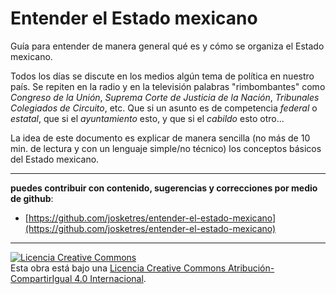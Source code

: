 # Entender el Estado mexicano 

Guía para entender de manera general qué es y cómo se organiza el Estado mexicano.

Todos los días se discute en los medios algún tema de política en nuestro país. Se repiten en la radio y en la televisión palabras "rimbombantes" como *Congreso de la Unión*, *Suprema Corte de Justicia de la Nación*, *Tribunales Colegiados de Circuito*, etc. Que si un asunto es de competencia *federal* o *estatal*, que si el *ayuntamiento* esto, y que si el *cabildo* esto otro...

La idea de este documento es explicar de manera sencilla (no más de 10 min. de lectura y con un lenguaje simple/no técnico) los conceptos básicos del Estado mexicano. 

***

**puedes contribuir con contenido, sugerencias y correcciones por medio de github**: 

* [https://github.com/josketres/entender-el-estado-mexicano](https://github.com/josketres/entender-el-estado-mexicano)

***

<a rel="license" href="http://creativecommons.org/licenses/by-sa/4.0/"><img alt="Licencia Creative Commons" style="border-width:0" src="https://i.creativecommons.org/l/by-sa/4.0/88x31.png" /></a><br />Esta obra está bajo una <a rel="license" href="http://creativecommons.org/licenses/by-sa/4.0/">Licencia Creative Commons Atribución-CompartirIgual 4.0 Internacional</a>.
